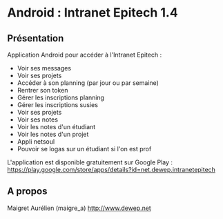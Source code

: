 Android : Intranet Epitech 1.4
==============================


Présentation
------------
Application Android pour accéder à l'Intranet Epitech :
- Voir ses messages
- Voir ses projets
- Accéder à son planning (par jour ou par semaine)
- Rentrer son token
- Gérer les inscriptions planning
- Gérer les inscriptions susies
- Voir ses projets
- Voir ses notes
- Voir les notes d'un étudiant
- Voir les notes d'un projet
- Appli netsoul
- Pouvoir se logas sur un étudiant si l'on est prof

L'application est disponible gratuitement sur Google Play : https://play.google.com/store/apps/details?id=net.dewep.intranetepitech


A propos
--------
Maigret Aurélien (maigre_a)
http://www.dewep.net
